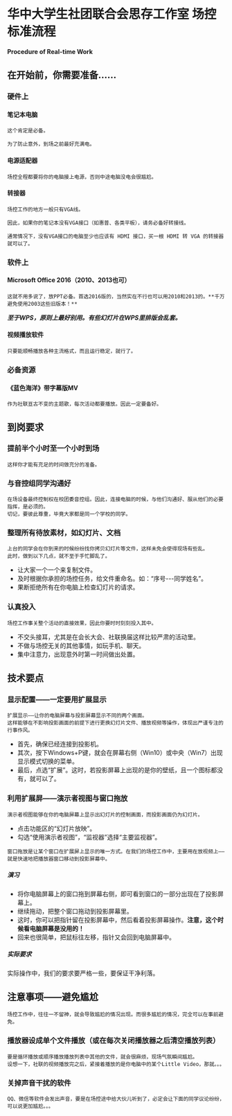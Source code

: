 # 华中大学生社团联合会思存工作室 场控标准流程
#### Procedure of Real-time Work

## **在开始前，你需要准备……**

### **硬件上**

#### 笔记本电脑
    这个肯定是必备。

	为了防止意外，到场之前最好充满电。

#### 电源适配器
	场控全程都要将你的电脑接上电源，否则中途电脑没电会很尴尬。

#### 转接器
	场控工作的地方一般只有VGA线。

	因此，如果你的笔记本没有VGA接口（如惠普、各类平板），请务必备好转接线。

	通常情况下，没有VGA接口的电脑至少也应该有 HDMI 接口，买一根 HDMI 转 VGA 的转接器就可以了。

### **软件上**

#### Microsoft Office 2016（2010、2013也可）
	这就不用多说了，放PPT必备。首选2016版的，当然实在不行也可以用2010和2013的。**千万避免使用2003这些旧版本！**

_**至于WPS，原则上最好别用。有些幻灯片在WPS里排版会乱套。**_

#### 视频播放软件
	只要能顺畅播放各种主流格式，而且运行稳定，就行了。

### **必备资源**

#### 《蓝色海洋》带字幕版MV
	作为社联亘古不变的主题歌，每次活动都要播放。因此一定要备好。
	
## 到岗要求

### 提前半个小时至一个小时到场
    这样你才能有充足的时间做充分的准备。
    
### 与音控组同学沟通好
    在场设备最终控制权在校团委音控组。因此，连接电脑的时候，与他们沟通好、服从他们的必要指挥，是必须的。
    切记，要彼此尊重，毕竟大家都是同一个学校的同学。
    
### 整理所有待放素材，如幻灯片、文档
    上台的同学会在你到来的时候纷纷找你拷贝幻灯片等文件，这样未免会使得现场有些乱。
    此时，做到以下几点，就不至于手忙脚乱了。
   - 让大家一个一个来复制文件。
   - 及时根据你承担的场控任务，给文件重命名。如：“序号---同学姓名”。
   - 果断拒绝所有在你电脑上检查幻灯片的请求。
   
### 认真投入
    场控工作事关整个活动的直接效果，因此你要时时刻刻投入其中。
    
   - 不交头接耳，尤其是在会长大会、社联换届这样比较严肃的活动里。
   - 不做与场控无关的其他事情，如玩手机、聊天。
   - 集中注意力，出现意外时第一时间做出处置。
    
## 技术要点

### 显示配置——一定要用扩展显示
    扩展显示——让你的电脑屏幕与投影屏幕显示不同的两个画面。
    这样能够在不影响投影画面的前提下进行更换幻灯片文件、播放视频等操作，体现出严谨专注的行事作风。
   
   - 首先，确保已经连接到投影机。
   - 其次，按下Windows+P键，就会在屏幕右侧（Win10）或中央（Win7）出现显示模式切换的菜单。
   - 最后，点选“扩展”。这时，若投影屏幕上出现的是你的壁纸，且一个图标都没有，就可以了。
   
### 利用扩展屏——演示者视图与窗口拖放
    演示者视图能够在你的电脑屏幕上显示出幻灯片的控制画面，而投影画面仍为幻灯片。
   
   - 点击功能区的“幻灯片放映”。
   - 勾选“使用演示者视图”，“监视器”选择“主要监视器”。
   
    窗口拖放是让某个窗口在扩展屏上显示的唯一方式。在我们的场控工作中，主要用在放视频上——
    就是快速地把播放器窗口移动到投影屏幕中。
##### 演习
   - 将你电脑屏幕上的窗口拖到屏幕右侧，即可看到窗口的一部分出现在了投影屏幕上。
   - 继续拖动，把整个窗口拖动到投影屏幕里。
   - 这时，你可以把指针留在投影屏幕中，然后看着投影屏幕操作。**注意，这个时候看电脑屏幕是没用的！**
   - 回来也很简单，把鼠标往左移，指针又会回到电脑屏幕中。

##### 实际要求
实际操作中，我们的要求要严格一些，要保证干净利落。

## 注意事项——避免尴尬
    场控工作中，往往一不留神，就会导致尴尬的情况出现。而很多尴尬的情况，完全可以在事前避免。
    
### 播放器设成单个文件播放（或在每次关闭播放器之后清空播放列表）
    要是循环播放或顺序播放播放列表中其他的文件，就会很麻烦，现场气氛瞬间尴尬。
    设想一下，社联的视频播放完之后，紧接着播放的是你电脑中的某个Little Video，那就。。。

### 关掉声音干扰的软件
    QQ、微信等软件会发出声音，要是在场控途中给大伙儿听到了，必定会让下面的同学议论纷纷，可以说更加尴尬。。。